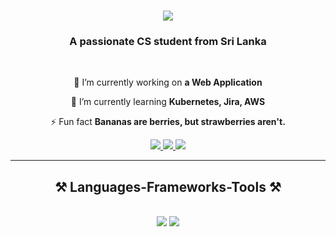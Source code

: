 <h1 align="center">
    <img src="https://readme-typing-svg.herokuapp.com/?font=Righteous&size=35&center=true&vCenter=true&width=500&height=70&duration=4000&lines=Hi+There!+👋;+I'm+Theja+Nethmina!;" />
</h1>

<h3 align="center">A passionate CS student from Sri Lanka </h3>

<br/>

<div align="center">
 
 🔭 I’m currently working on **a Web Application**
 
 🌱 I’m currently learning **Kubernetes, Jira, AWS**

⚡ Fun fact **Bananas are berries, but strawberries aren't.**

 </div>
 
<div align="center"> 
  <a href="mailto:thejanethminasilva@gmail.com">
    <img src="https://img.shields.io/badge/Gmail-333333?style=for-the-badge&logo=gmail&logoColor=red" />
  </a>
  <a href="https://linkedin.com/in/thejanethmina" target="_blank">
    <img src="https://img.shields.io/badge/LinkedIn-0077B5?style=for-the-badge&logo=linkedin&logoColor=white" target="_blank" />
  </a>
  <a href="https://thejanethmina.github.io" target="_blank">
     <img src="https://img.shields.io/badge/Portfolio-FF5722?style=for-the-badge&logo=todoist&logoColor=white" target="_blank" /> <!-- sqlite, safari, google-chrome are other good icon options -->
  </a>
</div>

 <hr/>
 
<h2 align="center">⚒️ Languages-Frameworks-Tools ⚒️</h2>
<br/>
<div align="center">
    <img src="https://skillicons.dev/icons?i=php,html,css,vscode,github,ps,py,cpp" />
    <img src="https://skillicons.dev/icons?i=ableton,ansible,mysql,aws,docker" /><br>
</div>

<br/>
